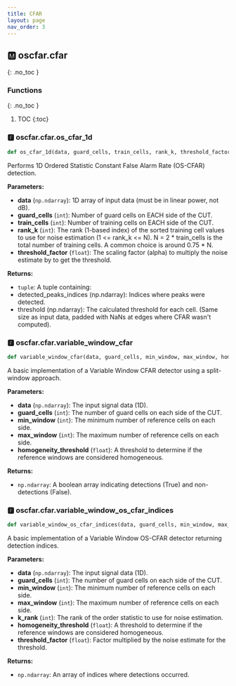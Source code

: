 ```yaml
---
title: CFAR
layout: page
nav_order: 3
---
```


<a name="oscfar-cfar"></a>

## 🅼 oscfar\.cfar

{: .no_toc }

### Functions

{: .no_toc }

1. TOC
   {:toc}

<a name="oscfar-cfar-os_cfar_1d"></a>

### 🅵 oscfar\.cfar\.os_cfar_1d

```python
def os_cfar_1d(data, guard_cells, train_cells, rank_k, threshold_factor):
```

Performs 1D Ordered Statistic Constant False Alarm Rate \(OS-CFAR\) detection\.

**Parameters:**

-   **data** (`np.ndarray`): 1D array of input data \(must be in linear power,
    not dB\)\.
-   **guard_cells** (`int`): Number of guard cells on EACH side of the CUT\.
-   **train_cells** (`int`): Number of training cells on EACH side of the CUT\.
-   **rank_k** (`int`): The rank \(1-based index\) of the sorted training cell
    values to use for noise estimation \(1 \<= rank_k \<= N\)\.
    N = 2 \* train_cells is the total number of training cells\.
    A common choice is around 0\.75 \* N\.
-   **threshold_factor** (`float`): The scaling factor \(alpha\) to multiply the
    noise estimate by to get the threshold\.

**Returns:**

-   `tuple`: A tuple containing:
-   detected_peaks_indices \(np\.ndarray\): Indices where peaks were detected\.
-   threshold \(np\.ndarray\): The calculated threshold for each cell\.
    \(Same size as input data, padded with NaNs
    at edges where CFAR wasn't computed\)\.
    <a name="oscfar-cfar-variable_window_cfar"></a>

### 🅵 oscfar\.cfar\.variable_window_cfar

```python
def variable_window_cfar(data, guard_cells, min_window, max_window, homogeneity_threshold):
```

A basic implementation of a Variable Window CFAR detector using a split-window approach\.

**Parameters:**

-   **data** (`np.ndarray`): The input signal data \(1D\)\.
-   **guard_cells** (`int`): The number of guard cells on each side of the CUT\.
-   **min_window** (`int`): The minimum number of reference cells on each side\.
-   **max_window** (`int`): The maximum number of reference cells on each side\.
-   **homogeneity_threshold** (`float`): A threshold to determine if the reference
    windows are considered homogeneous\.

**Returns:**

-   `np.ndarray`: A boolean array indicating detections \(True\) and non-detections \(False\)\.
    <a name="oscfar-cfar-variable_window_os_cfar_indices"></a>

### 🅵 oscfar\.cfar\.variable_window_os_cfar_indices

```python
def variable_window_os_cfar_indices(data, guard_cells, min_window, max_window, k_rank, homogeneity_threshold, threshold_factor):
```

A basic implementation of a Variable Window OS-CFAR detector returning detection indices\.

**Parameters:**

-   **data** (`np.ndarray`): The input signal data \(1D\)\.
-   **guard_cells** (`int`): The number of guard cells on each side of the CUT\.
-   **min_window** (`int`): The minimum number of reference cells on each side\.
-   **max_window** (`int`): The maximum number of reference cells on each side\.
-   **k_rank** (`int`): The rank of the order statistic to use for noise estimation\.
-   **homogeneity_threshold** (`float`): A threshold to determine if the reference
    windows are considered homogeneous\.
-   **threshold_factor** (`float`): Factor multiplied by the noise estimate for the threshold\.

**Returns:**

-   `np.ndarray`: An array of indices where detections occurred\.
